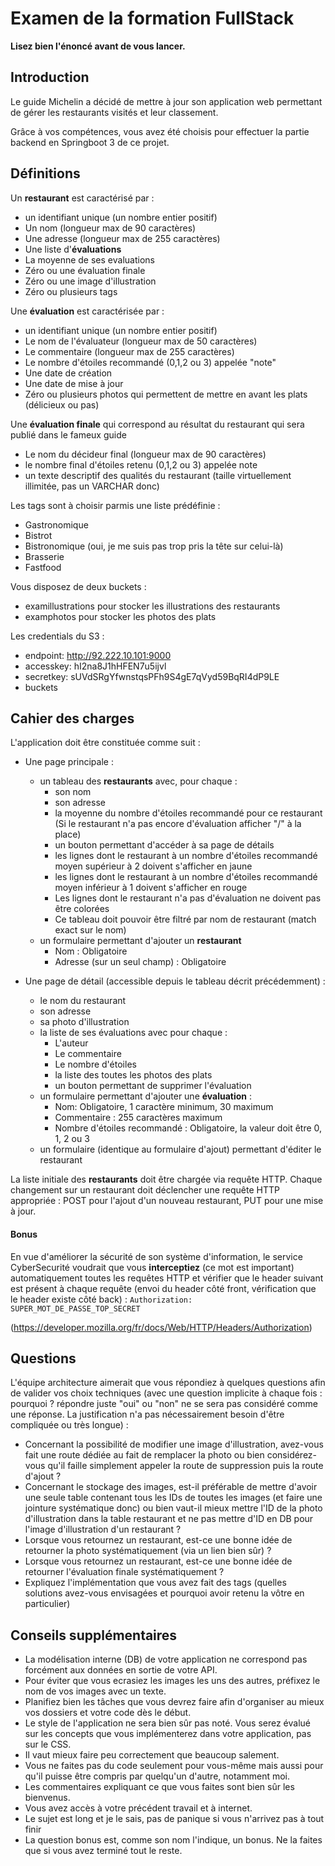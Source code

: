 # Examen de la formation FullStack

**Lisez bien l'énoncé avant de vous lancer.**

## Introduction

Le guide Michelin a décidé de mettre à jour son application web permettant de gérer les
restaurants visités et leur classement.

Grâce à vos compétences, vous avez été choisis pour effectuer la partie backend en Springboot 3 de ce projet.

## Définitions

Un **restaurant** est caractérisé par :

- un identifiant unique (un nombre entier positif)
- Un nom (longueur max de 90 caractères)
- Une adresse (longueur max de 255 caractères)
- Une liste d'**évaluations**
- La moyenne de ses evaluations
- Zéro ou une évaluation finale
- Zéro ou une image d'illustration
- Zéro ou plusieurs tags

Une **évaluation** est caractérisée par :

- un identifiant unique (un nombre entier positif)
- Le nom de l'évaluateur (longueur max de 50 caractères)
- Le commentaire (longueur max de 255 caractères)
- Le nombre d'étoiles recommandé (0,1,2 ou 3) appelée "note"
- Une date de création
- Une date de mise à jour
- Zéro ou plusieurs photos qui permettent de mettre en avant les plats (délicieux ou pas)

Une **évaluation finale** qui correspond au résultat du restaurant qui sera publié dans le fameux guide

- Le nom du décideur final (longueur max de 90 caractères)
- le nombre final d'étoiles retenu (0,1,2 ou 3) appelée note 
- un texte descriptif des qualités du restaurant (taille virtuellement illimitée, pas un VARCHAR donc)

Les tags sont à choisir parmis une liste prédéfinie :
- Gastronomique
- Bistrot
- Bistronomique (oui, je me suis pas trop pris la tête sur celui-là)
- Brasserie
- Fastfood

Vous disposez de deux buckets :

- examillustrations pour stocker les illustrations des restaurants
- examphotos pour stocker les photos des plats

Les credentials du S3 :
- endpoint: http://92.222.10.101:9000
- accesskey: hI2na8J1hHFEN7u5ijvl
- secretkey: sUVdSRgYfwnstqsPFh9S4gE7qVyd59BqRI4dP9LE
- buckets

## Cahier des charges

L'application doit être constituée comme suit :

- Une page principale :

  - un tableau des **restaurants** avec, pour chaque :
    - son nom
    - son adresse
    - la moyenne du nombre d'étoiles recommandé pour ce restaurant (Si le restaurant n'a pas encore d'évaluation afficher "/" à la place)
    - un bouton permettant d'accéder à sa page de détails
    - les lignes dont le restaurant à un nombre d'étoiles recommandé moyen supérieur à 2 doivent s'afficher en jaune
    - les lignes dont le restaurant à un nombre d'étoiles recommandé moyen inférieur à 1 doivent s'afficher en rouge
    - Les lignes dont le restaurant n'a pas d'évaluation ne doivent pas être colorées
    - Ce tableau doit pouvoir être filtré par nom de restaurant (match exact sur le nom)
  - un formulaire permettant d'ajouter un **restaurant**
    - Nom : Obligatoire
    - Adresse (sur un seul champ) : Obligatoire

- Une page de détail (accessible depuis le tableau décrit précédemment) :
  - le nom du restaurant
  - son adresse
  - sa photo d'illustration
  - la liste de ses évaluations avec pour chaque :
    - L'auteur
    - Le commentaire
    - Le nombre d'étoiles
    - la liste des toutes les photos des plats
    - un bouton permettant de supprimer l'évaluation
  - un formulaire permettant d'ajouter une **évaluation** :
    - Nom: Obligatoire, 1 caractère minimum, 30 maximum
    - Commentaire : 255 caractères maximum
    - Nombre d'étoiles recommandé : Obligatoire, la valeur doit être 0, 1, 2 ou 3
  - un formulaire (identique au formulaire d'ajout) permettant d'éditer le restaurant

La liste initiale des **restaurants** doit être chargée via requête HTTP. Chaque changement sur un restaurant doit déclencher une requête HTTP appropriée :
POST pour l'ajout d'un nouveau restaurant, PUT pour une mise à jour.

#### Bonus

En vue d'améliorer la sécurité de son système d'information, le service CyberSecurité voudrait que vous **interceptiez** (ce mot est important) automatiquement
toutes les requêtes HTTP et vérifier que le header suivant est présent à chaque requête (envoi du header côté front, vérification que le header existe côté back) :
`Authorization: SUPER_MOT_DE_PASSE_TOP_SECRET`

(https://developer.mozilla.org/fr/docs/Web/HTTP/Headers/Authorization)

## Questions

L'équipe architecture aimerait que vous répondiez à quelques questions afin de valider vos choix techniques (avec une question implicite à chaque fois : pourquoi ? répondre juste "oui" ou "non" ne se sera pas considéré comme une réponse. La justification n'a pas nécessairement besoin d'être compliquée ou très longue) : 

- Concernant la possibilité de modifier une image d'illustration, avez-vous fait une route dédiée au fait de remplacer la photo ou bien considérez-vous qu'il faille simplement appeler la route de suppression puis la route d'ajout ? 
- Concernant le stockage des images, est-il préférable de mettre d'avoir une seule table contenant tous les IDs de toutes les images (et faire une jointure systématique donc) ou bien vaut-il mieux mettre l'ID de la photo d'illustration dans la table restaurant et ne pas mettre d'ID en DB pour l'image d'illustration d'un restaurant ?
- Lorsque vous retournez un restaurant, est-ce une bonne idée de retourner la photo systématiquement (via un lien bien sûr) ?
- Lorsque vous retournez un restaurant, est-ce une bonne idée de retourner l'évaluation finale systématiquement ?
- Expliquez l'implémentation que vous avez fait des tags (quelles solutions avez-vous envisagées et pourquoi avoir retenu la vôtre en particulier)

## Conseils supplémentaires

- La modélisation interne (DB) de votre application ne correspond pas forcément aux données en sortie de votre API.
- Pour éviter que vous ecrasiez les images les uns des autres, préfixez le nom de vos images avec un texte.
- Planifiez bien les tâches que vous devrez faire afin d'organiser au mieux vos dossiers et votre code dès le début.
- Le style de l'application ne sera bien sûr pas noté. Vous serez évalué sur les concepts que vous implémenterez dans votre application, pas sur le CSS.
- Il vaut mieux faire peu correctement que beaucoup salement.
- Vous ne faites pas du code seulement pour vous-même mais aussi pour qu'il puisse être compris par quelqu'un d'autre, notamment moi.
- Les commentaires expliquant ce que vous faites sont bien sûr les bienvenus.
- Vous avez accès à votre précédent travail et à internet.
- Le sujet est long et je le sais, pas de panique si vous n'arrivez pas à tout finir
- La question bonus est, comme son nom l'indique, un bonus. Ne la faites que si vous avez terminé tout le reste.